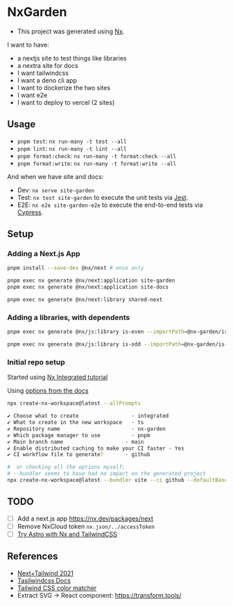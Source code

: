 # NxGarden

- This project was generated using [Nx](https://nx.dev).

I want to have:

- a nextjs site to test things like libraries
- a nextra site for docs
- I want tailwindcss
- I want a deno cli app
- I want to dockerize the two sites
- I want e2e
- I want to deploy to vercel (2 sites)

## Usage

- `pnpm test`: `nx run-many -t test --all`
- `pnpm lint`: `nx run-many -t lint --all`
- `pnpm format:check`: `nx run-many -t format:check --all`
- `pnpm format:write`: `nx run-many -t format:write --all`

And when we have site and docs:

- Dev: `nx serve site-garden`
- Test: `nx test site-garden` to execute the unit tests via [Jest](https://jestjs.io).
- E2E: `nx e2e site-garden-e2e` to execute the end-to-end tests via [Cypress](https://www.cypress.io).

## Setup

### Adding a Next.js App

```bash
pnpm install --save-dev @nx/next # once only

pnpm exec nx generate @nx/next:application site-garden
pnpm exec nx generate @nx/next:application site-docs

pnpm exec nx generate @nx/next:library shared-next
```

### Adding a libraries, with dependents

```bash
pnpm exec nx generate @nx/js:library is-even --importPath=@nx-garden/is-even

pnpm exec nx generate @nx/js:library is-odd --importPath=@nx-garden/is-odd
```

### Initial repo setup

Started using [Nx Integrated tutorial](https://nx.dev/tutorials/integrated-repo-tutorial)

Using [options from the docs](https://nx.dev/packages/nx/documents/create-nx-workspace)

```bash
npx create-nx-workspace@latest --allPrompts

✔ Choose what to create                 · integrated
✔ What to create in the new workspace   · ts
✔ Repository name                       · nx-garden
✔ Which package manager to use          · pnpm
✔ Main branch name                    · main
✔ Enable distributed caching to make your CI faster · Yes
✔ CI workflow file to generate?       · github

#  or checking all the options myself:
# --bundler seems to have had no impact on the generated project
npx create-nx-workspace@latest --bundler vite --ci github --defaultBase main --docker --packageManager pnpm --preset ts --skipGit nx-garden

```

## TODO

- [ ] Add a next.js app <https://nx.dev/packages/next>
- [ ] Remove NxCloud token `nx.json/../accessToken`
- [ ] [Try Astro with Nx and TailwindCSS](https://leosvel.dev/blog/creating-my-personal-website-with-astro-tailwindcss-and-nx/)

## References

- [Next+Tailwind 2021](https://blog.nrwl.io/setup-next-js-to-use-tailwind-with-nx-849b7e21d8d0)
- [Tasilwindcss Docs](https://tailwindcss.com/docs/)
- [Tailwind CSS color matcher](https://moh-slimani.github.io/tailwind-css-color-matcher/)
- Extract SVG -> React component: <https://transform.tools/>
